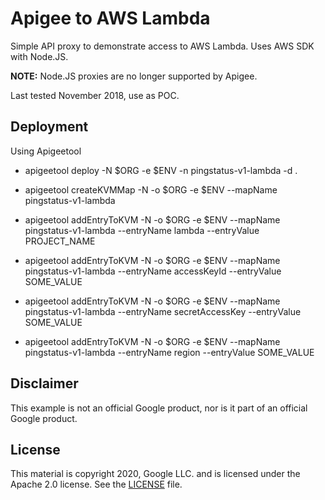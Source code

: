 # Apigee to AWS Lambda
Simple API proxy to demonstrate access to AWS Lambda. Uses AWS SDK with Node.JS.

**NOTE:** Node.JS proxies are no longer supported by Apigee.

Last tested November 2018, use as POC.

## Deployment
Using Apigeetool
* apigeetool deploy -N $ORG -e $ENV -n pingstatus-v1-lambda -d .


* apigeetool createKVMMap -N -o $ORG -e $ENV --mapName pingstatus-v1-lambda
* apigeetool addEntryToKVM -N -o $ORG -e $ENV --mapName pingstatus-v1-lambda --entryName lambda --entryValue PROJECT_NAME
* apigeetool addEntryToKVM -N -o $ORG -e $ENV --mapName pingstatus-v1-lambda --entryName accessKeyId --entryValue SOME_VALUE
* apigeetool addEntryToKVM -N -o $ORG -e $ENV --mapName pingstatus-v1-lambda --entryName secretAccessKey --entryValue SOME_VALUE
* apigeetool addEntryToKVM -N -o $ORG -e $ENV --mapName pingstatus-v1-lambda --entryName region --entryValue SOME_VALUE

## Disclaimer

This example is not an official Google product, nor is it part of an official Google product.

## License

This material is copyright 2020, Google LLC. and is licensed under the Apache 2.0 license.
See the [LICENSE](LICENSE) file.
